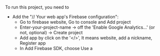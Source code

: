 To run this project, you need to
- Add the "// Your web app's Firebase configuration":
  + Go to firebase website, Go to console and Add project
  + Enter-your-project-name -> off the 'Enable Google Analytics...' (or not, optional) -> Create project
  + Add app by click on the '</>', It means website, add a nickname, Register app
  + In Add Firebase SDK, choose Use a <script> tag and add the "// Your web app's Firebase configuration" to your project you has cloned
- Add Realtime Database:
  + All products/Build/Realtime Database/Create Database/Next/Enable
  + Rules -> change ".read": false,".write": false to ".read": true,".write": true -> Publish
  + And then you need dto creat the data structure like the 'tt-iot-tuan3-default-rtdb-export.json'
- Add Authentication:
  + All products/Build/Authentication/Get started/Email/Password/Enable All/Save
  + User/Add user -> Create Email(@...) and Password
